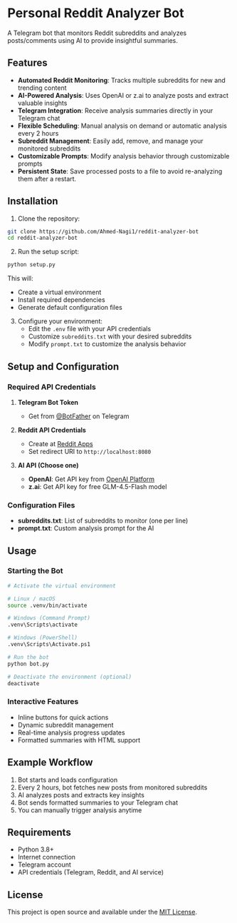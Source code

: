# Personal Reddit Analyzer Bot

A Telegram bot that monitors Reddit subreddits and analyzes posts/comments using AI to provide insightful summaries.

## Features

- **Automated Reddit Monitoring**: Tracks multiple subreddits for new and trending content
- **AI-Powered Analysis**: Uses OpenAI or z.ai to analyze posts and extract valuable insights
- **Telegram Integration**: Receive analysis summaries directly in your Telegram chat
- **Flexible Scheduling**: Manual analysis on demand or automatic analysis every 2 hours
- **Subreddit Management**: Easily add, remove, and manage your monitored subreddits
- **Customizable Prompts**: Modify analysis behavior through customizable prompts
- **Persistent State**: Save processed posts to a file to avoid re-analyzing them after a restart.

## Installation

1. Clone the repository:
```bash
git clone https://github.com/Ahmed-Nagi1/reddit-analyzer-bot
cd reddit-analyzer-bot
```

2. Run the setup script:
```bash
python setup.py
```

This will:
- Create a virtual environment
- Install required dependencies
- Generate default configuration files

3. Configure your environment:
   - Edit the `.env` file with your API credentials
   - Customize `subreddits.txt` with your desired subreddits
   - Modify `prompt.txt` to customize the analysis behavior

## Setup and Configuration

### Required API Credentials

1. **Telegram Bot Token**
   - Get from [@BotFather](https://t.me/BotFather) on Telegram

2. **Reddit API Credentials**
   - Create at [Reddit Apps](https://www.reddit.com/prefs/apps)
   - Set redirect URI to `http://localhost:8080`

3. **AI API (Choose one)**
   - **OpenAI**: Get API key from [OpenAI Platform](https://platform.openai.com)
   - **z.ai**: Get API key for free GLM-4.5-Flash model


### Configuration Files

- **subreddits.txt**: List of subreddits to monitor (one per line)
- **prompt.txt**: Custom analysis prompt for the AI

## Usage

### Starting the Bot

```bash
# Activate the virtual environment

# Linux / macOS
source .venv/bin/activate

# Windows (Command Prompt)
.venv\Scripts\activate

# Windows (PowerShell)
.venv\Scripts\Activate.ps1

# Run the bot
python bot.py

# Deactivate the environment (optional)
deactivate
```

### Interactive Features

- Inline buttons for quick actions
- Dynamic subreddit management
- Real-time analysis progress updates
- Formatted summaries with HTML support

## Example Workflow

1. Bot starts and loads configuration
2. Every 2 hours, bot fetches new posts from monitored subreddits
3. AI analyzes posts and extracts key insights
4. Bot sends formatted summaries to your Telegram chat
5. You can manually trigger analysis anytime

## Requirements

- Python 3.8+
- Internet connection
- Telegram account
- API credentials (Telegram, Reddit, and AI service)


## License

This project is open source and available under the [MIT License](LICENSE).
